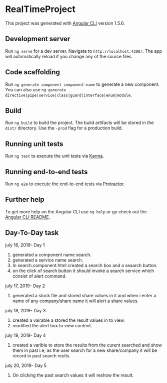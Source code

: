 # RealTimeProject

This project was generated with [Angular CLI](https://github.com/angular/angular-cli) version 1.5.6.

## Development server

Run `ng serve` for a dev server. Navigate to `http://localhost:4200/`. The app will automatically reload if you change any of the source files.

## Code scaffolding

Run `ng generate component component-name` to generate a new component. You can also use `ng generate directive|pipe|service|class|guard|interface|enum|module`.

## Build

Run `ng build` to build the project. The build artifacts will be stored in the `dist/` directory. Use the `-prod` flag for a production build.

## Running unit tests

Run `ng test` to execute the unit tests via [Karma](https://karma-runner.github.io).

## Running end-to-end tests

Run `ng e2e` to execute the end-to-end tests via [Protractor](http://www.protractortest.org/).

## Further help

To get more help on the Angular CLI use `ng help` or go check out the [Angular CLI README](https://github.com/angular/angular-cli/blob/master/README.md).

## Day-To-Day task
july 16, 2019- Day 1
1. generated a component name search.
2. generated a service name search.
3. In search.component.html created a search box and a seaarch button.
4. on the click of search button it should invoke a search service which consist of alert command.

july 17, 2019- Day 2
1. generated a stock file and stored share values in it and when i enter a name of any company/share name it will alert a share values.

july 18, 2019- Day 3
1. created a vairable a stored the result values in to view.
2. modified the alert box to view content.

july 19, 2019- Day 4
1. created a varible to store the results from the curent searched and show them in past i.e; as the user search for a new share/company it will be record in past search reults.

july 20, 2019- Day 5
1. On clicking the past search values it will reshow the result.
